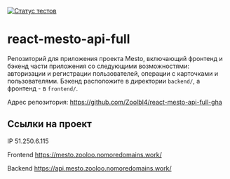 [![Статус тестов](../../actions/workflows/tests.yml/badge.svg)](../../actions/workflows/tests.yml)

# react-mesto-api-full
Репозиторий для приложения проекта Mesto, включающий фронтенд и бэкенд части приложения со следующими возможностями: авторизации и регистрации пользователей, операции с карточками и пользователями. Бэкенд расположите в директории `backend/`, а фронтенд - в `frontend/`. 
  

Адрес репозитория: https://github.com/ZoolbI4/react-mesto-api-full-gha

## Ссылки на проект

IP 51.250.6.115

Frontend https://mesto.zooloo.nomoredomains.work/

Backend https://api.mesto.zooloo.nomoredomains.work/
